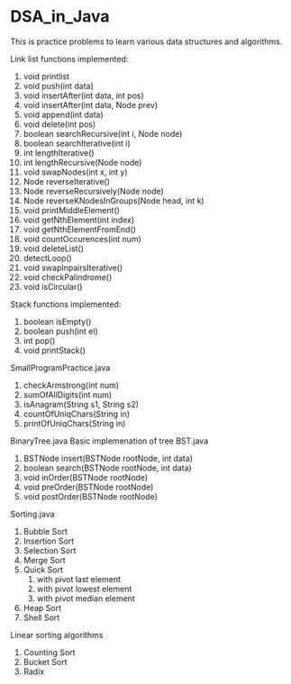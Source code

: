 # DSA_in_Java
This is practice problems to learn various data structures and algorithms.

Link list functions implemented:
  1. void printlist
  2. void push(int data)
  3. void insertAfter(int data, int pos)
  4. void insertAfter(int data, Node prev)
  5. void append(int data)
  6. void delete(int pos)
  7. boolean searchRecursive(int i, Node node)
  8. boolean searchIterative(int i)
  9. int lengthIterative()
  10. int lengthRecursive(Node node)
  11. void swapNodes(int x, int y)
  12. Node reverseIterative()
  13. Node reverseRecursively(Node node)
  14. Node reverseKNodesInGroups(Node head, int k)
  15. void printMiddleElement()
  16. void getNthElement(int index)
  17. void getNthElementFromEnd()
  18. void countOccurences(int num)
  19. void deleteList()
  20. detectLoop()
  21. void swapInpairsIterative()
  22. void checkPalindrome()
  23. void isCircular()
	
Stack functions implemented:
 1. boolean isEmpty()
 2. boolean push(int el)
 3. int pop()
 4. void printStack()

SmallProgramPractice.java
 1. checkArmstrong(int num)
 2. sumOfAllDigits(int num)
 3. isAnagram(String s1, String s2)
 4. countOfUniqChars(String in)
 5. printOfUniqChars(String in)

BinaryTree.java
 Basic implemenation of tree
BST.java
 1. BSTNode insert(BSTNode rootNode, int data)
 2. boolean search(BSTNode rootNode, int data)
 3. void inOrder(BSTNode rootNode)
 4. void preOrder(BSTNode rootNode)
 5. void postOrder(BSTNode rootNode)

Sorting.java
 1. Bubble Sort
 2. Insertion Sort
 3. Selection Sort
 4. Merge Sort
 5. Quick Sort
 	1. with pivot last element
	2. with pivot lowest element
	3. with pivot median element
 6. Heap Sort
 7. Shell Sort
 
 Linear sorting algorithms
 1. Counting Sort
 2. Bucket Sort
 3. Radix
